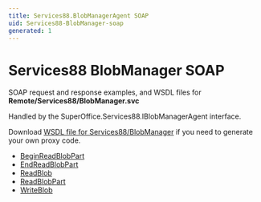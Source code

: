 ```yaml
---
title: Services88.BlobManagerAgent SOAP
uid: Services88-BlobManager-soap
generated: 1
---
```


# Services88 BlobManager SOAP

SOAP request and response examples, and WSDL files for **Remote/Services88/BlobManager.svc**

Handled by the <see cref="T:SuperOffice.Services88.IBlobManagerAgent">SuperOffice.Services88.IBlobManagerAgent</see> interface.



Download [WSDL file for Services88/BlobManager](../Services88-BlobManager.md) if you need to generate your own proxy code.

* [BeginReadBlobPart](BeginReadBlobPart.md)
* [EndReadBlobPart](EndReadBlobPart.md)
* [ReadBlob](ReadBlob.md)
* [ReadBlobPart](ReadBlobPart.md)
* [WriteBlob](WriteBlob.md)

